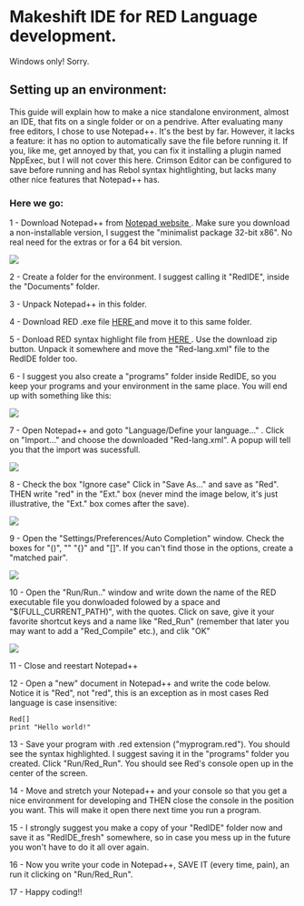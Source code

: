 # Makeshift IDE for RED Language development.

Windows only! Sorry.

## Setting up an environment:
This guide will explain how to make a nice standalone environment, almost an IDE, that fits on a single folder or on a pendrive. After evaluating many free editors, I chose to use Notepad++. It's the best by far. However, it lacks a feature: it has no option to automatically save the file before running it. If you, like me, get annoyed by that, you can fix it installing a plugin named NppExec, but I will not cover this here. Crimson Editor can be configured to save before running and has Rebol syntax hightlighting, but lacks many other nice features that Notepad++ has.
### Here we go:
1 - Download Notepad++ from <a href="https://notepad-plus-plus.org/download/v7.5.1.html"> Notepad website </a> . Make sure you download a non-installable version, I suggest the "minimalist package 32-bit x86". No real need for the extras or for a 64 bit version.

<img src="http://ungaretti.github.io/assets/1.jpg">

2 - Create a folder for the environment. I suggest calling it "RedIDE", inside the "Documents" folder.

3 - Unpack Notepad++ in this folder.

4 - Download RED .exe file <a href="http://www.red-lang.org/p/download.html"> HERE </a> and move it to this same folder.

5 - Donload RED syntax highlight file from <a href="https://github.com/Ungaretti/Notepad-config-file-for-Red-Language"> HERE </a> . Use the download zip button. Unpack it somewhere and move the "Red-lang.xml" file to the RedIDE folder too.

6 - I suggest you also create a "programs" folder inside RedIDE, so you keep your programs and your environment in the same place. You will end up with something like this:

<img src="http://ungaretti.github.io/assets/2.jpg">

7 - Open Notepad++ and goto "Language/Define your language..." . Click on "Import..." and choose the downloaded "Red-lang.xml". A popup will tell you that the import was sucessfull.

<img src="http://ungaretti.github.io/assets/3.jpg">

8 - Check the box "Ignore case" Click in "Save As..." and save as "Red". THEN write "red" in the "Ext." box (never mind the image below, it's just illustrative, the "Ext." box comes after the save).

<img src="http://ungaretti.github.io/assets/4.jpg">

9 - Open the "Settings/Preferences/Auto Completion" window. Check the boxes for "()", "" "{}" and "[]". If you can't find those in the options, create a "matched pair".

<img src="http://ungaretti.github.io/assets/5.jpg">

10 - Open the "Run/Run.." window and write down the name of the RED executable file you donwloaded folowed by a space and "$(FULL_CURRENT_PATH)", with the quotes. Click on save, give it your favorite shortcut keys and a name like "Red_Run" (remember that  later you may want to add a "Red_Compile" etc.), and clik "OK"

<img src="http://ungaretti.github.io/assets/6.jpg">

11 - Close and reestart Notepad++

12 - Open a "new" document in Notepad++ and write the code below. Notice it is "Red", not "red", this is an exception as in most cases Red language is case insensitive:
```Red
Red[]
print "Hello world!"
```
13 - Save your program with .red extension ("myprogram.red"). You should see the syntax highlighted. I suggest saving it in the "programs" folder you created. Click "Run/Red_Run". You should see Red's console open up in the center of the screen. 

14 - Move and stretch your Notepad++ and your console so that you get a nice environment for developing and THEN close the console in the position you want. This will make it open there next time you run a program.

15 - I strongly suggest you make a copy of your "RedIDE" folder now and save it as "RedIDE_fresh" somewhere, so in case you mess up in the future you won't have to do it all over again.

16 - Now you write your code in Notepad++, SAVE IT (every time, pain), an run it clicking on "Run/Red_Run".

17 - Happy coding!!


